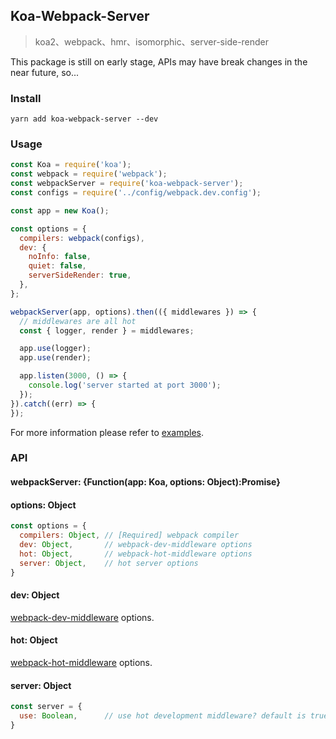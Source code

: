 ## Koa-Webpack-Server

> koa2、webpack、hmr、isomorphic、server-side-render

This package is still on early stage, APIs may have break changes in the near future, so...

### Install

```
yarn add koa-webpack-server --dev
```

### Usage

```javascript
const Koa = require('koa');
const webpack = require('webpack');
const webpackServer = require('koa-webpack-server');
const configs = require('../config/webpack.dev.config');

const app = new Koa();

const options = {
  compilers: webpack(configs),
  dev: {
    noInfo: false,
    quiet: false,
    serverSideRender: true,
  },
};

webpackServer(app, options).then(({ middlewares }) => {
  // middlewares are all hot
  const { logger, render } = middlewares;

  app.use(logger);
  app.use(render);

  app.listen(3000, () => {
    console.log('server started at port 3000');
  });
}).catch((err) => {
});

```

For more information please refer to [examples](https://github.com/kimjuny/koa-webpack-server/tree/master/examples/client-and-server).

### API

#### webpackServer: {Function(app: Koa, options: Object):Promise}

#### options: Object

```javascript
const options = {
  compilers: Object, // [Required] webpack compiler
  dev: Object,       // webpack-dev-middleware options
  hot: Object,       // webpack-hot-middleware options
  server: Object,    // hot server options
}
```

#### dev: Object

[webpack-dev-middleware](https://github.com/webpack/webpack-dev-middleware) options.

#### hot: Object

[webpack-hot-middleware](https://github.com/glenjamin/webpack-hot-middleware) options.

#### server: Object

```javascript
const server = {
  use: Boolean,      // use hot development middleware? default is true
}
```
